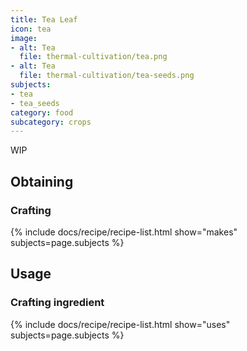 ```yaml
---
title: Tea Leaf
icon: tea
image:
- alt: Tea
  file: thermal-cultivation/tea.png
- alt: Tea
  file: thermal-cultivation/tea-seeds.png
subjects: 
- tea
- tea_seeds
category: food
subcategory: crops
---
```


WIP

Obtaining
---------

### Crafting
{% include docs/recipe/recipe-list.html show="makes" subjects=page.subjects %}

Usage
-----

### Crafting ingredient
{% include docs/recipe/recipe-list.html show="uses" subjects=page.subjects %}